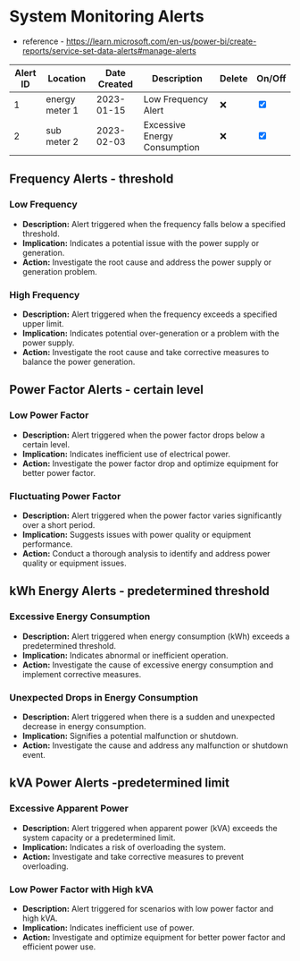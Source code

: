 # System Monitoring Alerts

- reference - https://learn.microsoft.com/en-us/power-bi/create-reports/service-set-data-alerts#manage-alerts


| Alert ID | Location | Date Created | Description | Delete | On/Off |
|----------|----------|---------------|------------|-------|--------|
| 1        | energy meter 1  | 2023-01-15 | Low Frequency Alert | ❌ | <input type="checkbox" checked> |
| 2        | sub meter 2 | 2023-02-03 | Excessive Energy Consumption |  ❌ | <input type="checkbox" checked> |


## Frequency Alerts - **threshold**

### Low Frequency

- **Description:** Alert triggered when the frequency falls below a specified threshold.
- **Implication:** Indicates a potential issue with the power supply or generation.
- **Action:** Investigate the root cause and address the power supply or generation problem.

### High Frequency

- **Description:** Alert triggered when the frequency exceeds a specified upper limit.
- **Implication:** Indicates potential over-generation or a problem with the power supply.
- **Action:** Investigate the root cause and take corrective measures to balance the power generation.

## Power Factor Alerts - **certain level**

### Low Power Factor

- **Description:** Alert triggered when the power factor drops below a certain level.
- **Implication:** Indicates inefficient use of electrical power.
- **Action:** Investigate the power factor drop and optimize equipment for better power factor.

### Fluctuating Power Factor

- **Description:** Alert triggered when the power factor varies significantly over a short period.
- **Implication:** Suggests issues with power quality or equipment performance.
- **Action:** Conduct a thorough analysis to identify and address power quality or equipment issues.

## kWh Energy Alerts - **predetermined threshold**

### Excessive Energy Consumption

- **Description:** Alert triggered when energy consumption (kWh) exceeds a predetermined threshold.
- **Implication:** Indicates abnormal or inefficient operation.
- **Action:** Investigate the cause of excessive energy consumption and implement corrective measures.

### Unexpected Drops in Energy Consumption

- **Description:** Alert triggered when there is a sudden and unexpected decrease in energy consumption.
- **Implication:** Signifies a potential malfunction or shutdown.
- **Action:** Investigate the cause and address any malfunction or shutdown event.

## kVA Power Alerts -**predetermined limit**

### Excessive Apparent Power

- **Description:** Alert triggered when apparent power (kVA) exceeds the system capacity or a predetermined limit.
- **Implication:** Indicates a risk of overloading the system.
- **Action:** Investigate and take corrective measures to prevent overloading.

### Low Power Factor with High kVA

- **Description:** Alert triggered for scenarios with low power factor and high kVA.
- **Implication:** Indicates inefficient use of power.
- **Action:** Investigate and optimize equipment for better power factor and efficient power use.
